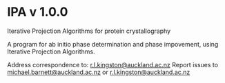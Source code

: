 # IPA v 1.0.0
Iterative Projection Algorithms for protein crystallography

A program for ab initio phase determination and phase impovement, using Iterative Projection Algorithms.


Address correspondence to: r.l.kingston@auckland.ac.nz
Report issues to michael.barnett@auckland.ac.nz or r.l.kingston@auckland.ac.nz
